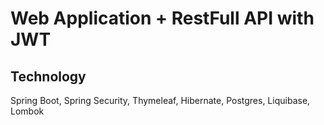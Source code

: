 # Web Application + RestFull API with JWT

## Technology
Spring Boot, Spring Security, Thymeleaf, Hibernate, Postgres, Liquibase, Lombok